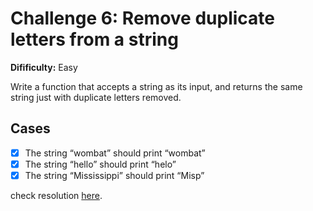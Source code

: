 # Challenge 6: Remove duplicate letters from a string

**Difificulty:** Easy

Write a function that accepts a string as its input, and returns the same string just with duplicate letters removed.

## Cases
  - [x] The string “wombat” should print “wombat”
  - [x] The string “hello” should print “helo”
  - [x] The string “Mississippi” should print “Misp”

check resolution [here](https://github.com/PaoloProdossimoLopes/swift-coding-challenges-book/blob/7cd7b19da50abfa62973098483a41a7215c69267/SwiftCodingChallenges/SwiftCodingChallenges/Challenge06.swift).
